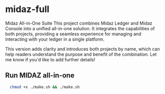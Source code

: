 # midaz-full

Midaz All-in-One Suite
This project combines Midaz Ledger and Midaz Console into a unified all-in-one solution. It integrates the capabilities of both projects, providing a seamless experience for managing and interacting with your ledger in a single platform.

This version adds clarity and introduces both projects by name, which can help readers understand the purpose and benefit of the combination. Let me know if you'd like to add further details!

## Run MIDAZ all-in-one
```bash
  chmod +x ./make.sh && ./make.sh
```